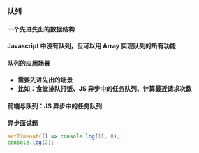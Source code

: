 ### 队列

#### 一个先进先出的数据结构

**Javascript 中没有队列，但可以用 Array 实现队列的所有功能**

#### 队列的应用场景

- **需要先进先出的场景**
- **比如：食堂排队打饭、JS 异步中的任务队列、计算最近请求次数**

#### 前端与队列：JS 异步中的任务队列

**异步面试题**

```javascript
setTimeout(() => console.log(1), 0);
console.log(2);
```

 


